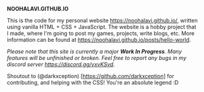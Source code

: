 **NOOHALAVI.GITHUB.IO**

This is the code for my personal website https://noohalavi.github.io/, written using vanilla HTML + CSS + JavaScript. The website is a hobby project that I made, where I'm going to post my games, projects, write blogs, etc. More information can be found at https://noohalavi.github.io/posts/hello-world.

_Please note that this site is currently a major **Work In Progress**. Many features will be unfinished or broken. Feel free to report any bugs in my discord server https://discord.gg/vxvKSvd._

Shoutout to (@darkxception) [https://github.com/darkxception] for contributing, and helping with the CSS! You're an absolute legend :D
